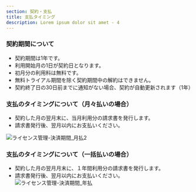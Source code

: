 ```yaml
---
section: 契約・支払
title: 支払タイミング
description: Lorem ipsum dolor sit amet - 4
---
```

### 契約期間について
 - 契約期間は1年です。
 - 利用開始月の1日が契約日となります。
 - 初月分の利用料は無料です。
 - 無料トライアル期間を除く契約期間中の解約はできません。
 - 契約終了日の30日前までに通知がない場合、契約が自動更新されます（1年）

### 支払のタイミングについて（月々払いの場合）
 - 契約した月の翌月末に、当月利用分の請求書を発行します。
 - 請求書発行後、翌月以内にお支払いください。

![ライセンス管理-決済期間_月払2](https://storageaccountdaiwa9829.blob.core.windows.net/manual/monthPayment.png)

### 支払のタイミングについて（一括払いの場合）
 - 契約した月の翌月月末に、１年間利用分の請求書を発行します。
 - 請求書発行後、翌月以内にお支払いください。
![ライセンス管理-決済期間_年払](https://storageaccountdaiwa9829.blob.core.windows.net/manual/yearlyPayment.png)


